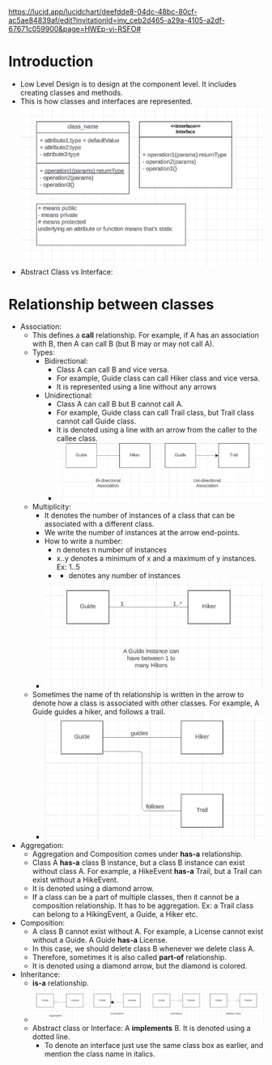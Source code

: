 https://lucid.app/lucidchart/deefdde8-04dc-48bc-80cf-ac5ae84839af/edit?invitationId=inv_ceb2d465-a29a-4105-a2df-67671c059900&page=HWEp-vi-RSFO#

# Introduction
- Low Level Design is to design at the component level.  It includes creating classes and methods.
- This is how classes and interfaces are represented.
![class_interface.png](images/class_interface.png)
- Abstract Class vs Interface:

# Relationship between classes
- Association:
  - This defines a **call** relationship.  For example, if A has an association with B, then A can call B (but B may or may not call A).
  - Types:
    - Bidirectional: 
      - Class A can call B and vice versa.  
      - For example, Guide class can call Hiker class and vice versa.
      - It is represented using a line without any arrows
    - Unidirectional: 
      - Class A can call B but B cannot call A.  
      - For example, Guide class can call Trail class, but Trail class cannot call Guide class. 
      - It is denoted using a line with an arrow from the caller to the callee class.
      - ![association.png](images/association.png)
  - Multiplicity:
    - It denotes the number of instances of a class that can be associated with a different class.
    - We write the number of instances at the arrow end-points.
    - How to write a number:
      - n denotes n number of instances
      - x..y denotes a minimum of x and a maximum of y instances.  Ex: 1..5
      - * denotes any number of instances
    - ![num_instances.png](images/num_instances.png)
  - Sometimes the name of th relationship is written in the arrow to denote how a class is associated with other classes.  For example, A Guide guides a hiker, and follows a trail.
    - ![relationship_name.png](images/relationship_name.png)
- Aggregation:
  - Aggregation and Composition comes under **has-a** relationship.
  - Class A **has-a** class B instance, but a class B instance can exist without class A.  For example, a HikeEvent **has-a** Trail, but a Trail can exist without a HikeEvent.
  - It is denoted using a diamond arrow.
  - If a class can be a part of multiple classes, then it cannot be a composition relationship.  It has to be aggregation.  Ex: a Trail class can belong to a HikingEvent, a Guide, a Hiker etc.
- Composition:
  - A class B cannot exist without A.  For example, a License cannot exist without a Guide.  A Guide **has-a** License.
  - In this case, we should delete class B whenever we delete class A.
  - Therefore, sometimes it is also called **part-of** relationship.
  - It is denoted using a diamond arrow, but the diamond is colored.
- Inheritance:
  - **is-a** relationship.
  - ![aggregation_composition_inheritance.png](images/aggregation_composition_inheritance.png)
  - Abstract class or Interface: A **implements** B.  It is denoted using a dotted line.
    - To denote an interface just use the same class box as earlier, and mention the class name in italics.